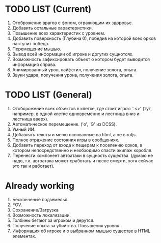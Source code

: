 # TODO LIST (Current)

1. Отоброжение врагов с фоном, отражющим их здоровье.
2. Добавить остальные характеристики.
2. Повышение всех характеристик с уровнем.
3. Добавить поверхность (Глубина 0), победив на которой всех орков наступит победа.
5. Перемещение мышью.
8. Вывод всей информации об игроке и дргугих сущнотсях.
8. Возможность зафиксировать объект о котором будет выводится информация справа.
9. Анимированный урон, лайфстил, получение золота, опыта.
10. Звуки удара, получения урона, получения золота, опыта.

# TODO LIST (General)

1. Отоборожение всех объектов в клетке, где стоит игрок: '.<>' (тут, например, в одной клетке одновременно и лестница вниз и лестница вверх).
2. Автоматическое перемещение. ('o', 'G' из DCSS).
5. Умный ИИ.
6. Добавлять тексты и меню основанные на html, а не в rotjs.
7. Полное отражение состояния игры в сообщениях.
8. Добавить переход от входа к пещерам к поселению орков, в котором непосредственно и необходимо спасти экипаж коробля.
5. Перенести компонент автоатаки в сущность существа. (думаю не надо, т.к. автоатака может сработать и после смерти, хотя сейчас это так и работает).

# Already working

1. Бесконченые подземелья.
2. FOV.
3. Сохранение/Загрузка
4. Возможность локализации.
5. Голбины бегают за игроком и дерутся.
6. Получение опыта за убийства. Повышения уровня.
7. Информация об игроке и о выбранном мышью существе в HTML элементах.
